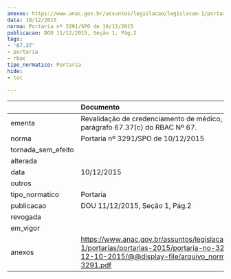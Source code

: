 ```yaml
---
anexos: https://www.anac.gov.br/assuntos/legislacao/legislacao-1/portarias/portarias-2015/portaria-no-3291-spo-de-12-10-2015/@@display-file/arquivo_norma/PA2015-3291.pdf
data: 10/12/2015
norma: Portaria nº 3291/SPO de 10/12/2015
publicacao: DOU 11/12/2015, Seção 1, Pág.2
tags:
- '67.37'
- portaria
- rbac
tipo_normatico: Portaria
hide: 
- toc 
 
---
```


|                    | Documento                                                                                                                                                         |
|:-------------------|:------------------------------------------------------------------------------------------------------------------------------------------------------------------|
| ementa             | Revalidação de credenciamento de médico, com base no parágrafo 67.37(c) do RBAC Nº 67.                                                                            |
| norma              | Portaria nº 3291/SPO de 10/12/2015                                                                                                                                |
| tornada_sem_efeito |                                                                                                                                                                   |
| alterada           |                                                                                                                                                                   |
| data               | 10/12/2015                                                                                                                                                        |
| outros             |                                                                                                                                                                   |
| tipo_normatico     | Portaria                                                                                                                                                          |
| publicacao         | DOU 11/12/2015, Seção 1, Pág.2                                                                                                                                    |
| revogada           |                                                                                                                                                                   |
| em_vigor           |                                                                                                                                                                   |
| anexos             | https://www.anac.gov.br/assuntos/legislacao/legislacao-1/portarias/portarias-2015/portaria-no-3291-spo-de-12-10-2015/@@display-file/arquivo_norma/PA2015-3291.pdf |